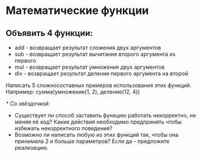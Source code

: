 # Математические функции

## Объявить 4 функции:
* add - возвращает результат сложения двух аргументов
* sub - возвращает результат вычитания второго аргумента из первого
* mul - возвращает результат умножения двух аргументов
* div - возвращает результат деления первого аргумента на второй

Написать 5 сложносоставных примеров использования этих функций.
Например: сумма(умножение(1, 2), деление(12, 4))

_* Со звёздочкой:_

* Существует ли способ заставить функцию работать некорректно, 
не меняя её код? 
Какие действия необходимо предпринять чтобы избежать некорректного 
поведения?
* Возможно ли написать любую из этих функций так, чтобы она принимала 
2 и больше параметров? Если да - предложите реализацию.
